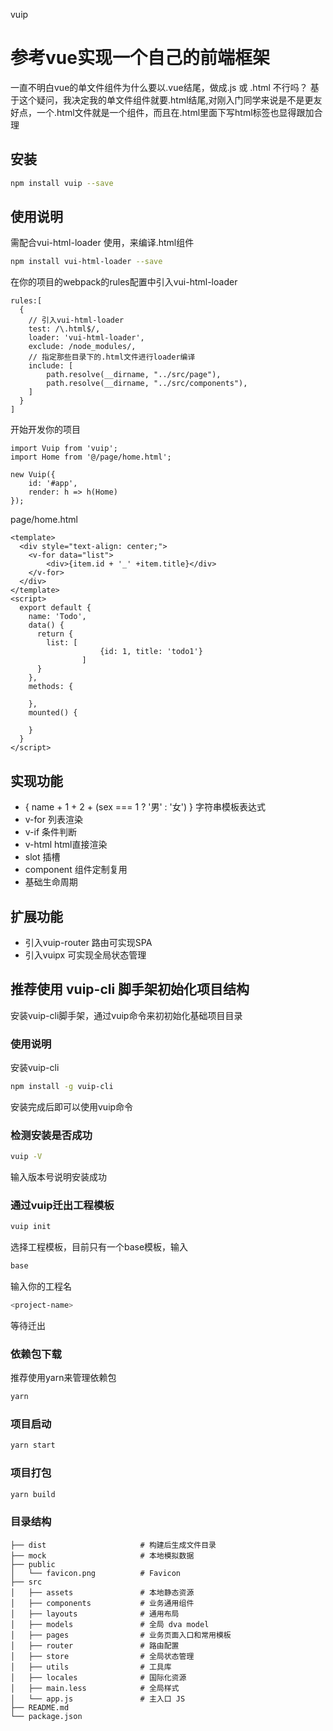 vuip
# 参考vue实现一个自己的前端框架
一直不明白vue的单文件组件为什么要以.vue结尾，做成.js 或 .html 不行吗？ 基于这个疑问，我决定我的单文件组件就要.html结尾,对刚入门同学来说是不是更友好点，一个.html文件就是一个组件，而且在.html里面下写html标签也显得跟加合理

## 安装
``` bash
npm install vuip --save
```
## 使用说明
需配合vui-html-loader 使用，来编译.html组件
``` bash
npm install vui-html-loader --save
```
在你的项目的webpack的rules配置中引入vui-html-loader
```
rules:[
  {
    // 引入vui-html-loader
    test: /\.html$/,
    loader: 'vui-html-loader',
    exclude: /node_modules/,
    // 指定那些目录下的.html文件进行loader编译
    include: [
        path.resolve(__dirname, "../src/page"),
        path.resolve(__dirname, "../src/components"),
    ]
  }
]
```
开始开发你的项目
```
import Vuip from 'vuip';
import Home from '@/page/home.html';

new Vuip({
    id: '#app',
    render: h => h(Home)
});
```
page/home.html
```
<template>
  <div style="text-align: center;">
    <v-for data="list">
        <div>{item.id + '_' +item.title}</div>
    </v-for>
  </div>
</template>
<script>
  export default {
    name: 'Todo',
    data() {
      return {
        list: [
					{id: 1, title: 'todo1'}
				]
      }
    },
    methods: {

    },
    mounted() {

    }
  }
</script>
```

## 实现功能
* { name + 1 + 2 + (sex === 1 ? '男' : '女') } 字符串模板表达式
* v-for 列表渲染
* v-if 条件判断
* v-html html直接渲染
* slot 插槽
* component 组件定制复用
* 基础生命周期

## 扩展功能
* 引入vuip-router 路由可实现SPA
* 引入vuipx 可实现全局状态管理


## 推荐使用 vuip-cli 脚手架初始化项目结构

安装vuip-cli脚手架，通过vuip命令来初初始化基础项目目录

### 使用说明
安装vuip-cli
``` bash
npm install -g vuip-cli
```
安装完成后即可以使用vuip命令

### 检测安装是否成功
``` bash
vuip -V
```
输入版本号说明安装成功

### 通过vuip迁出工程模板
``` bash
vuip init
```
选择工程模板，目前只有一个base模板，输入
``` bash
base
```
输入你的工程名
``` bash
<project-name>
```
等待迁出

### 依赖包下载
推荐使用yarn来管理依赖包
``` bash
yarn
```
### 项目启动
``` bash
yarn start
```

### 项目打包
``` bash
yarn build
```

### 目录结构
```
├── dist                     # 构建后生成文件目录
├── mock                     # 本地模拟数据
├── public
│   └── favicon.png          # Favicon
├── src
│   ├── assets               # 本地静态资源
│   ├── components           # 业务通用组件
│   ├── layouts              # 通用布局
│   ├── models               # 全局 dva model
│   ├── pages                # 业务页面入口和常用模板
│   ├── router               # 路由配置
│   ├── store                # 全局状态管理
│   ├── utils                # 工具库
│   ├── locales              # 国际化资源
│   ├── main.less            # 全局样式
│   └── app.js               # 主入口 JS
├── README.md
└── package.json
```
